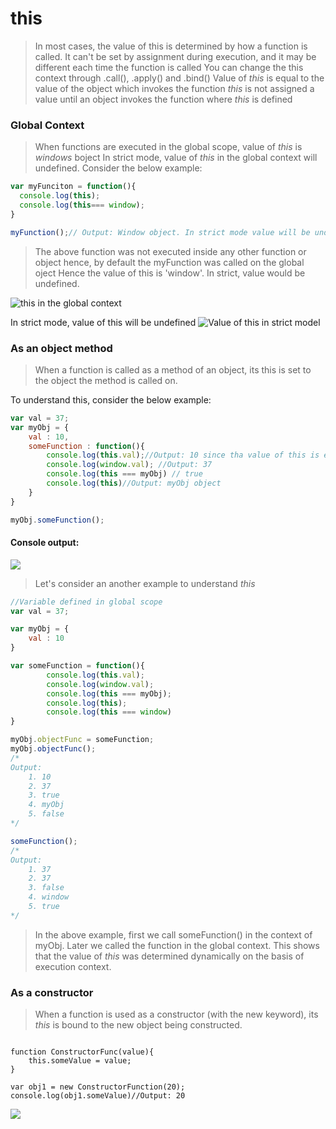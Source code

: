 # this

>In most cases, the value of this is determined by how a function is called. 
>It can't be set by assignment during execution, and it may be different each time the function is called
>You can change the this context through .call(), .apply() and .bind()
>Value of *this* is equal to the value of the object which invokes the function
>*this* is not assigned a value until an object invokes the function where *this* is defined

### Global Context

>When functions are executed in the global scope, value of *this* is *windows* boject
>In strict mode, value of *this* in the global context will undefined.
>Consider the below example:

```javascript
var myFunciton = function(){
  console.log(this);
  console.log(this=== window);
}

myFunction();// Output: Window object. In strict mode value will be undefined 
```

>The above function was not executed inside any other function or object hence, by default the myFunction was called on the global oject
>Hence the value of this is 'window'. In strict, value would be undefined.

![this in the global context](https://github.com/rupeshmi/CodeSprint/blob/dev/JavaScript/Part5/CodeSnippets/thisGlobal.jpg)

In strict mode, value of this will be undefined
![Value of this in strict model](https://github.com/rupeshmi/CodeSprint/blob/dev/JavaScript/Part5/CodeSnippets/UseStrict.jpg)

### As an object method
>When a function is called as a method of an object, its this is set to the object the method is called on.

To understand this, consider the below example:

```javascript
var val = 37;
var myObj = {
	val : 10,
	someFunction : function(){
		console.log(this.val);//Output: 10 since tha value of this is equal to myObj
		console.log(window.val); //Output: 37
		console.log(this === myObj) // true
		console.log(this)//Output: myObj object
	}
}

myObj.someFunction();
```
#### Console output:
![](https://github.com/rupeshmi/CodeSprint/blob/dev/JavaScript/Part5/CodeSnippets/this.jpg)

> Let's consider an another example to understand *this*

```javascript
//Variable defined in global scope
var val = 37;

var myObj = {
	val : 10
}

var someFunction = function(){
		console.log(this.val);
		console.log(window.val);
		console.log(this === myObj);
		console.log(this);
		console.log(this === window) 
}

myObj.objectFunc = someFunction;
myObj.objectFunc();  
/*
Output:
	1. 10
	2. 37
	3. true
	4. myObj
	5. false
*/

someFunction();
/*
Output:
	1. 37
	2. 37
	3. false
	4. window
	5. true
*/
```
> In the above example, first we call someFunction() in the context of myObj. 
>Later we called the function in the global context. This shows that the value of *this* was determined dynamically 
>on the basis of execution context.

### As a constructor

>When a function is used as a constructor (with the new keyword), its *this* is bound to the new object being constructed.

```JavsScript

function ConstructorFunc(value){
	this.someValue = value;
}

var obj1 = new ConstructorFunction(20);
console.log(obj1.someValue)//Output: 20
```
![](https://github.com/rupeshmi/CodeSprint/blob/dev/JavaScript/Part5/CodeSnippets/constructorThis.jpg)










